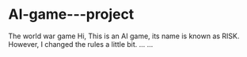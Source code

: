 # AI-game---project
The world war game
Hi,
This is an AI game, its name is known as RISK. However, I changed the rules a little bit.
...
...
